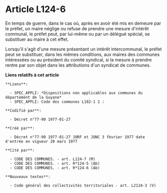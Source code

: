 # Article L124-6

En temps de guerre, dans le cas où, après en avoir été mis en demeure par le préfet, un maire néglige ou refuse de prendre
une mesure d'intérêt communal, le préfet peut, par lui-même ou par un délégué spécial, se substituer au maire à cet effet. 

Lorsqu'il s'agit d'une mesure présentant un intérêt intercommunal, le préfet peut se substituer, dans les mêmes conditions,
aux maires des communes intéressées ou au président du comité syndical, si la mesure à prendre rentre par son objet dans les
attributions d'un syndicat de communes.

**Liens relatifs à cet article**

	**Liens**:

	  - SPEC_APPLI: *Dispositions non applicables aux communes du département de la Guyane*
	  - SPEC_APPLI: Code des communes L182-1 2 :

	**Codifié par**:

	  - Décret n°77-90 1977-01-27

	**Créé par**:

	  - Décret n°77-90 1977-01-27 JORF et JONC 3 février 1977 date d'entrée en vigueur 20 mars 1977

	**Cité par**:

	  - CODE DES COMMUNES. - art. L124-7 (M)
	  - CODE DES COMMUNES. - art. R*124-5 (Ab)
	  - CODE DES COMMUNES. - art. R*124-6 (Ab)

	**Nouveaux textes**:

	  - Code général des collectivités territoriales - art. L2124-3 (V)
